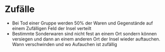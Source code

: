# Zufälle

* Bei Tod einer Gruppe werden 50% der Waren und Gegenstände auf einem Zufälligen Feld der Insel verteilt 
* Bestimmte Sonderwaren sind nicht fest an einem Ort sondern können versiegen und dann an einem anderen Ort der Insel wieder auftauchen. Wann verschwinden und wo Aufauchen ist zufällig